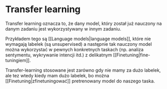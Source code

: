 # Transfer learning
Transfer learning oznacza to, że dany model, który został już nauczony na danym zadaniu jest wykorzystywany w innym zadaniu. 

Przykładem tego są [[Language models|language models]], które nie wymagają labelek (są unsupervised) a następnie tak nauczony model można wykorzystać w pewnych konkretnych taskach (np. analiza sentymentu, wykrywanie intencji itd.) z delikatnym [[Finetuning|fine-tuningiem]].

Transfer-learning stosowane jest zarówno gdy nie mamy za dużo labelek, ale tez wtedy kiedy mam dużo labelek, bo można [[Finetuning|zfinetuningować]] pretrenowany model do naszego taska. 